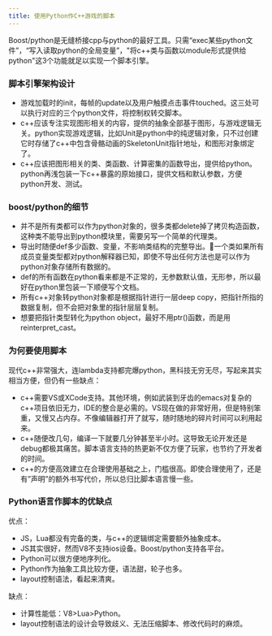 ```yaml
---
title: 使用Python作C++游戏的脚本
---
```


Boost/python是无缝桥接cpp与python的最好工具。只需“exec某些python文件”，“写入读取python的全局变量”，"将c++类与函数以module形式提供给python"这3个功能就足以实现一个脚本引擎。

### 脚本引擎架构设计
* 游戏加载时的init，每帧的update以及用户触摸点击事件touched。这三处可以执行对应的三个python文件，将控制权转交脚本。
* c++应该专注实现图形相关的内容，提供的抽象全部基于图形，与游戏逻辑无关。python实现游戏逻辑，比如Unit是python中的纯逻辑对象，只不过创建它时存储了c++中包含骨骼动画的SkeletonUnit指针地址，和图形对象绑定了。
* c++应该把图形相关的类、类函数、计算密集的函数导出，提供给python。python再浅包装一下c++暴露的原始接口，提供文档和默认参数，方便python开发、测试。

### boost/python的细节
* 并不是所有类都可以作为python对象的，很多类都delete掉了拷贝构造函数，这种类不能导出到python模块里，需要另写一个简单的代理类。
* 导出时随便def多少函数、变量，不影响类结构的完整导出。一个类如果所有成员变量类型都对python解释器已知，即使不导出任何方法也是可以作为python对象存储所有数据的。
* def的所有函数在python看来都是不正常的，无参数默认值，无形参，所以最好在python里包装一下顺便写个文档。
* 所有c++对象转python对象都是根据指针进行一层deep copy，把指针所指的数据复制，但不会把对象里的指针层层复制。
* 想要把指针类型转化为python object，最好不用ptr()函数，而是用reinterpret_cast<int>。

### 为何要使用脚本
现代c++非常强大，连lambda支持都完爆python，黑科技无穷无尽，写起来其实相当方便，但仍有一些缺点：
* c++需要VS或XCode支持。其他环境，例如武装到牙齿的emacs对复杂的c++项目依旧无力，IDE的整合是必需的。VS现在做的非常好用，但是特别笨重，又慢又占内存。不像编辑器打开了就写，随时随地的碎片时间可以利用起来。
* c++随便改几句，编译一下就要几分钟甚至半小时。这导致无论开发还是debug都极其痛苦。脚本语言支持的热更新不仅方便了玩家，也节约了开发者的时间。
* c++的方便高效建立在合理使用基础之上，门槛很高。即使合理使用了，还是有”声明”的额外书写代价，所以总归比脚本语言慢一些。

### Python语言作脚本的优缺点
优点：
* JS，Lua都没有完备的类，与c++的逻辑绑定需要额外抽象成本。
* JS其实很好，然而V8不支持ios设备。Boost/python支持各平台。
* Python可以很方便地序列化。
* Python作为抽象工具比较方便，语法甜，轮子也多。
* layout控制语法，看起来清爽。

缺点：
* 计算性能低：V8>Lua>Python。
* layout控制语法的设计会导致歧义、无法压缩脚本、修改代码时的麻烦。
